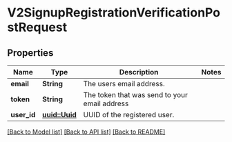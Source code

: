 # V2SignupRegistrationVerificationPostRequest

## Properties

Name | Type | Description | Notes
------------ | ------------- | ------------- | -------------
**email** | **String** | The users email address. | 
**token** | **String** | The token that was send to your email address | 
**user_id** | [**uuid::Uuid**](uuid::Uuid.md) | UUID of the registered user. | 

[[Back to Model list]](../README.md#documentation-for-models) [[Back to API list]](../README.md#documentation-for-api-endpoints) [[Back to README]](../README.md)


